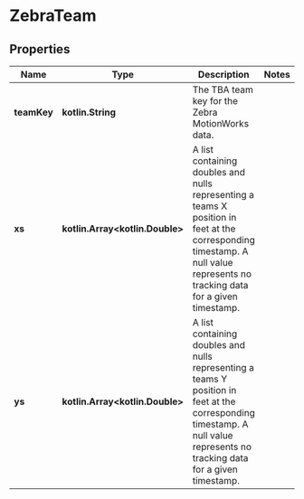 
# ZebraTeam

## Properties
Name | Type | Description | Notes
------------ | ------------- | ------------- | -------------
**teamKey** | **kotlin.String** | The TBA team key for the Zebra MotionWorks data. | 
**xs** | **kotlin.Array&lt;kotlin.Double&gt;** | A list containing doubles and nulls representing a teams X position in feet at the corresponding timestamp. A null value represents no tracking data for a given timestamp. | 
**ys** | **kotlin.Array&lt;kotlin.Double&gt;** | A list containing doubles and nulls representing a teams Y position in feet at the corresponding timestamp. A null value represents no tracking data for a given timestamp. | 



